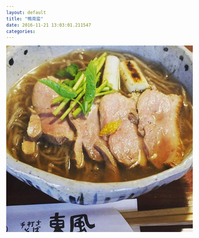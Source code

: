 ```yaml
---
layout: default
title: "鴨南蛮"
date: 2016-11-21 13:03:01.211547
categories: 
---
```


![東風](/assets/images/201611/14726303_929632080514828_1349140495728640000_n.jpg)

